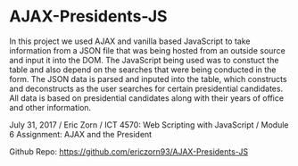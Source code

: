 # AJAX-Presidents-JS

In this project we used AJAX and vanilla based JavaScript to take information from a JSON file that was being hosted from an outside source and input it into the DOM. The JavaScript being used was to constuct the table and also depend on the searches that were being conducted in the form. The JSON data is parsed and inputed into the table, which constructs and deconstructs as the user searches for certain presidential candidates. All data is based on presidential candidates along with their years of office and other information.

July 31, 2017 / Eric Zorn / ICT 4570: Web Scripting with JavaScript / Module 6 Assignment: AJAX and the President 

Github Repo: https://github.com/ericzorn93/AJAX-Presidents-JS